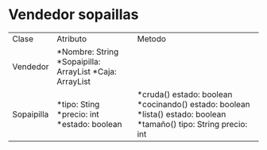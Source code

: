 # Vendedor sopaillas

<header>
<body>
<table> 
<tbody>
<tr>
<td>Clase</td>
<td>Atributo</td>
<td>Metodo</td>
</tr>
<tr>
<td>Vendedor</td>
<td>
*Nombre: String 
*Sopaipilla: ArrayList<Sopaipilla>  
*Caja: ArrayList<Caja>
</td>
<td></td>
</tr>
<tr>
<td>Sopaipilla</td>
<td>
*tipo: Sting
*precio: int
*estado: boolean
</td>
<td>
*cruda()
    estado: boolean
*cocinando()
    estado: boolean
*lista()
    estado: boolean
*tamaño()
    tipo: String
    precio: int
</td>
</tr>
</tbody>
</table>

</body>

</header>




